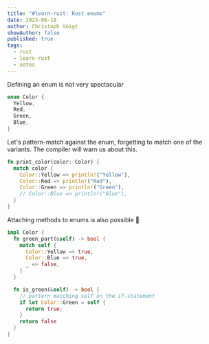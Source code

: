 ```yaml
---
title: "#learn-rust: Rust enums"
date: 2023-06-18
author: Christoph Voigt
showAuthor: false
published: true
tags:
  - rust
  - learn-rust
  - notes
---
```


Defining an enum is not very spectacular

```rust
enum Color {
  Yellow,
  Red,
  Green,
  Blue,
}
```

Let's pattern-match against the enum, forgetting to match one of the variants. The compiler will warn us about this.

```rust
fn print_color(color: Color) {
  match color {
    Color::Yellow => println!("Yellow"),
    Color::Red => println!("Red"),
    Color::Green => println!("Green"),
    // Color::Blue => println!("Blue"),
  }
}
```

Attaching methods to enums is also possible 🤯

```rust
impl Color {
  fn green_part(&self) -> bool {
    match self {
      Color::Yellow => true,
      Color::Blue => true,
      _ => false,
    }
  }

  fn is_green(&self) -> bool {
    // pattern matching self on the if-statement
    if let Color::Green = self {
      return true;
    }
    return false
  }
}
```
